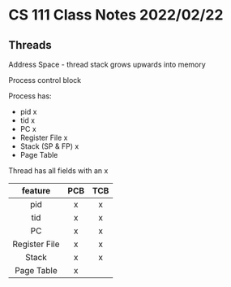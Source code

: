 # CS 111 Class Notes 2022/02/22

## Threads

Address Space - thread stack grows upwards into memory

Process control block

Process has:

* pid x
* tid x
* PC x
* Register File x
* Stack (SP & FP) x
* Page Table

Thread has all fields with an x

|&nbsp;feature&nbsp;|PCB|TCB|
|:-----:|:---:|:---:|
|pid|x|x|
|tid|x|x|
|PC|x|x|
|Register File|x|x|
|Stack|x|x|
|Page Table|x| |
